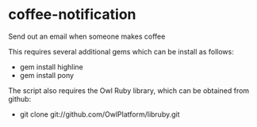 coffee-notification
===================

Send out an email when someone makes coffee

This requires several additional gems which can be install as follows:
* gem install highline
* gem install pony

The script also requires the Owl Ruby library, which can be obtained from github:
* git clone git://github.com/OwlPlatform/libruby.git

